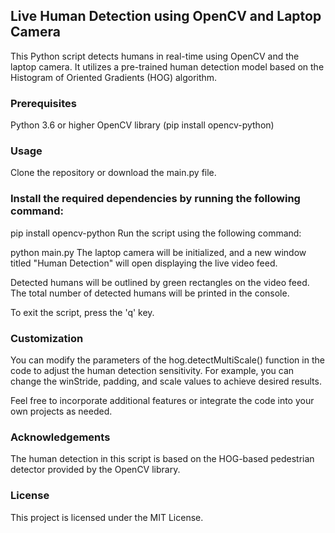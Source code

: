 ## Live Human Detection using OpenCV and Laptop Camera
This Python script detects humans in real-time using OpenCV and the laptop camera. It utilizes a pre-trained human detection model based on the Histogram of Oriented Gradients (HOG) algorithm.

### Prerequisites
Python 3.6 or higher
OpenCV library (pip install opencv-python)
### Usage
Clone the repository or download the main.py file.

### Install the required dependencies by running the following command:

pip install opencv-python
Run the script using the following command:


python main.py
The laptop camera will be initialized, and a new window titled "Human Detection" will open displaying the live video feed.

Detected humans will be outlined by green rectangles on the video feed. The total number of detected humans will be printed in the console.

To exit the script, press the 'q' key.

### Customization
You can modify the parameters of the hog.detectMultiScale() function in the code to adjust the human detection sensitivity. For example, you can change the winStride, padding, and scale values to achieve desired results.

Feel free to incorporate additional features or integrate the code into your own projects as needed.

### Acknowledgements
The human detection in this script is based on the HOG-based pedestrian detector provided by the OpenCV library.

### License
This project is licensed under the MIT License.

